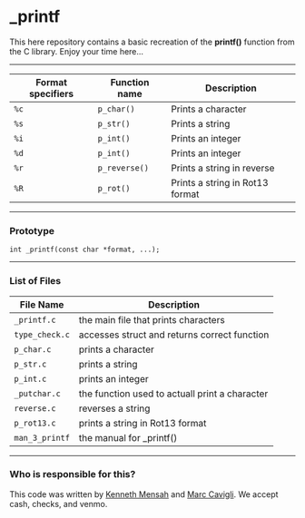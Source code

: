 # _printf


This here repository contains a basic recreation of the **printf()** function from the C library. Enjoy your time here...

___

Format specifiers | Function name | Description
----------------- | ------------- | -----------
`%c`              | `p_char()`    | Prints a character
`%s`              | `p_str()`     | Prints a string
`%i`              | `p_int()`     | Prints an integer
`%d`              | `p_int()`     | Prints an integer
`%r`              | `p_reverse()` | Prints a string in reverse
`%R`              | `p_rot()`     | Prints a string in Rot13 format

___

### Prototype

`int _printf(const char *format, ...);`

___

### List of Files

File Name | Description
--------- | -----------
`_printf.c` | the main file that prints characters
`type_check.c` | accesses struct and returns correct function
`p_char.c` | prints a character
`p_str.c` | prints a string
`p_int.c` | prints an integer
`_putchar.c` | the function used to actuall print a character
`reverse.c` | reverses a string
`p_rot13.c` | prints a string in Rot13 format
`man_3_printf` | the manual for _printf()

___

### Who is responsible for this?

This code was written by [Kenneth Mensah](https://github.com/Ken-Mens) and [Marc Cavigli](https://github.com/MCavigli). We accept cash, checks, and venmo.